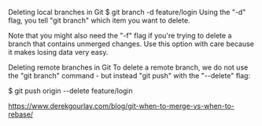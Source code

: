 Deleting local branches in Git
$ git branch -d feature/login
Using the "-d" flag, you tell "git branch" which item you want to delete.

Note that you might also need the "-f" flag if you're trying to delete a branch that contains unmerged changes. Use this option with care because it makes losing data very easy.

Deleting remote branches in Git
To delete a remote branch, we do not use the "git branch" command - but instead "git push" with the "--delete" flag:

$ git push origin --delete feature/login

https://www.derekgourlay.com/blog/git-when-to-merge-vs-when-to-rebase/